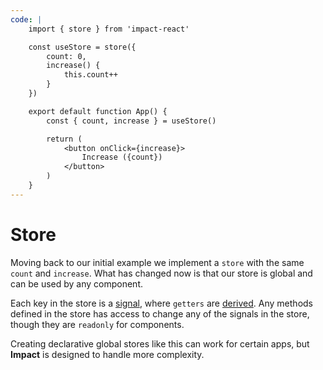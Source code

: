 ```yaml
---
code: |
    import { store } from 'impact-react'

    const useStore = store({
        count: 0,
        increase() {
            this.count++
        }
    })

    export default function App() {
        const { count, increase } = useStore()

        return (
            <button onClick={increase}>
                Increase ({count})
            </button>
        )
    }
---
```


# Store

Moving back to our initial example we implement a `store` with the same `count` and `increase`. What has changed now is that our store is global and can be used by any component.

Each key in the store is a [signal](../signal), where `getters` are [derived](../derived). Any methods defined in the store has access to change any of the signals in the store, though they are `readonly` for components.

Creating declarative global stores like this can work for certain apps, but **Impact** is designed to handle more complexity.

<ClientOnly>
    <Playground />
</ClientOnly>